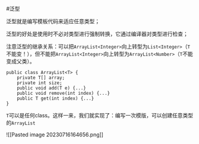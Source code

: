 #泛型

泛型就是编写模板代码来适应任意类型；

泛型的好处是使用时不必对类型进行强制转换，它通过编译器对类型进行检查；

注意泛型的继承关系：可以把`ArrayList<Integer>`向上转型为`List<Integer>`（`T`不能变！），但不能把`ArrayList<Integer>`向上转型为`ArrayList<Number>`（`T`不能变成父类）。

```
public class ArrayList<T> {
    private T[] array;
    private int size;
    public void add(T e) {...}
    public void remove(int index) {...}
    public T get(int index) {...}
}
```
`T`可以是任何class。这样一来，我们就实现了：编写一次模版，可以创建任意类型的`ArrayList`

![[Pasted image 20230716164656.png]]
